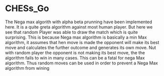 # CHESs_Go

The Nega max algorith with alpha beta prunning have been implemented here. It is a quite greta algorithm against most human player. But here we see that random Player was able to draw the match which is quite surprising. This is because Nega max algorithm is basically a min Max algorithm, it assumes that hen  move is made the opponent will make its best move and calculates the further outcome and generates its own move. Nut with random player the opponent is not making its best move, the the algorithm fails to win in many cases.
This can be a fatal for nega Max algorithm.
Thus random moves can be used in order to prevent a Nega Max algorithm from wining
